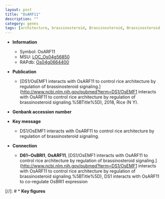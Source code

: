 ```yaml
---
layout: post
title: "OsARF11"
description: ""
category: genes
tags: [architecture, brassinosteroid, Brassinosteroid, Brassinosteroid Signaling]
---
```


* **Information**  
    + Symbol: OsARF11  
    + MSU: [LOC_Os04g56850](http://rice.plantbiology.msu.edu/cgi-bin/ORF_infopage.cgi?orf=LOC_Os04g56850)  
    + RAPdb: [Os04g0664400](http://rapdb.dna.affrc.go.jp/viewer/gbrowse_details/irgsp1?name=Os04g0664400)  

* **Publication**  
    + [DS1/OsEMF1 interacts with OsARF11 to control rice architecture by regulation of brassinosteroid signaling.](http://www.ncbi.nlm.nih.gov/pubmed?term=DS1/OsEMF1 interacts with OsARF11 to control rice architecture by regulation of brassinosteroid signaling.%5BTitle%5D), 2018, Rice (N Y).

* **Genbank accession number**  

* **Key message**  
    + DS1/OsEMF1 interacts with OsARF11 to control rice architecture by regulation of brassinosteroid signaling.

* **Connection**  
    + __D61~OsBRI1__, __OsARF11__, [DS1/OsEMF1 interacts with OsARF11 to control rice architecture by regulation of brassinosteroid signaling.](http://www.ncbi.nlm.nih.gov/pubmed?term=DS1/OsEMF1 interacts with OsARF11 to control rice architecture by regulation of brassinosteroid signaling.%5BTitle%5D),  DS1 interacts with OsARF11 to co-regulate OsBRI1 expression

[//]: # * **Key figures**  


